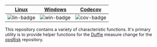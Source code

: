| [Linux][lin-link] | [Windows][win-link] | [Codecov][cov-link] |
| :---------------: | :-----------------: | :-------------------: |
| ![lin-badge]      | ![win-badge]        | ![cov-badge]          |

[lin-badge]: https://travis-ci.org/phillyfan1138/CharacteristicFunctions.svg?branch=master "Travis build status"
[lin-link]:  https://travis-ci.org/phillyfan1138/CharacteristicFunctions "Travis build status"
[win-badge]: https://ci.appveyor.com/api/projects/status/j90xrs8pub6j5kms?svg=true "AppVeyor build status"
[win-link]:  https://ci.appveyor.com/project/phillyfan1138/characteristicfunctions "AppVeyor build status"
[cov-badge]: https://codecov.io/gh/phillyfan1138/CharacteristicFunctions/branch/master/graph/badge.svg
[cov-link]:  https://codecov.io/gh/phillyfan1138/CharacteristicFunctions


This repository contains a variety of characteristic functions.  It's primary utility is to provide helper functions for the [Duffie](http://web.stanford.edu/~duffie/dps.pdf) measure change for the [opsRisk](https://github.com/phillyfan1138/opsRisk) repository. 